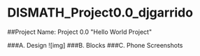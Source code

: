 # DISMATH_Project0.0_djgarrido

##Project Name: Project 0.0 "Hello World Project"

###A. Design
![img]
###B. Blocks
###C. Phone Screenshots
